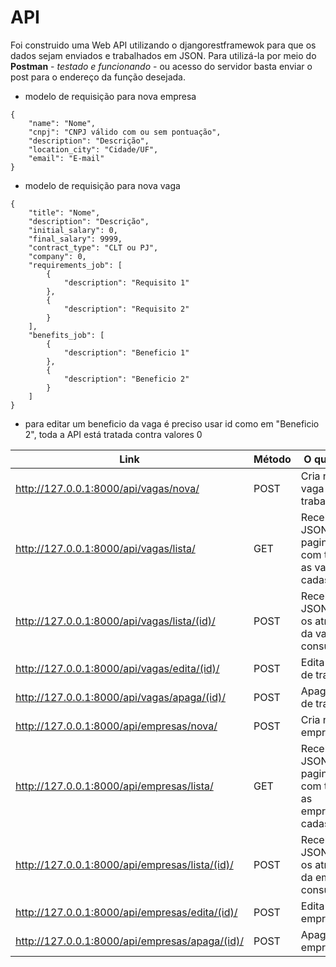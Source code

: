 # API
Foi construido uma Web API utilizando o djangorestframewok para que os dados sejam enviados e trabalhados em JSON. Para utilizá-la por meio do **Postman** - _testado e funcionando_ - ou acesso do servidor basta enviar o post para o endereço da função desejada.

* modelo de requisição para nova empresa
```
{
    "name": "Nome",
    "cnpj": "CNPJ válido com ou sem pontuação",
    "description": "Descrição",
    "location_city": "Cidade/UF",
    "email": "E-mail"
}
```

* modelo de requisição para nova vaga
```
{
    "title": "Nome",
    "description": "Descrição",
    "initial_salary": 0,
    "final_salary": 9999,
    "contract_type": "CLT ou PJ",
    "company": 0,
    "requirements_job": [
        {
            "description": "Requisito 1"
        },
        {
            "description": "Requisito 2"
        }
    ],
    "benefits_job": [
        {
            "description": "Beneficio 1"
        },
        {
            "description": "Beneficio 2"
        }
    ]
}
```
* para editar um beneficio da vaga é preciso usar id como em "Beneficio 2", toda a API está tratada contra valores 0

| Link                                           |Método | O que faz?                                            |
|------------------------------------------------|-------|-------------------------------------------------------|
| http://127.0.0.1:8000/api/vagas/nova/          | POST  |Cria nova vaga de trabalho                             |
| http://127.0.0.1:8000/api/vagas/lista/         | GET   |Recebe JSON paginado com todas as vagas cadastradas    |
| http://127.0.0.1:8000/api/vagas/lista/(id)/    | POST  |Recebe JSON com os atributos da vaga consultrada       |
| http://127.0.0.1:8000/api/vagas/edita/(id)/    | POST  |Edita vaga de trabalho                                 |
| http://127.0.0.1:8000/api/vagas/apaga/(id)/    | POST  |Apaga vaga de trabalho                                 |
| http://127.0.0.1:8000/api/empresas/nova/       | POST  |Cria nova empresa                                      |
| http://127.0.0.1:8000/api/empresas/lista/      | GET   |Recebe JSON paginado com todas as empresas cadastradas |
| http://127.0.0.1:8000/api/empresas/lista/(id)/ | POST  |Recebe JSON com os atributos da empresa consultrada    |
| http://127.0.0.1:8000/api/empresas/edita/(id)/ | POST  |Edita empresa                                          |
| http://127.0.0.1:8000/api/empresas/apaga/(id)/ | POST  |Apaga empresa                                          |

